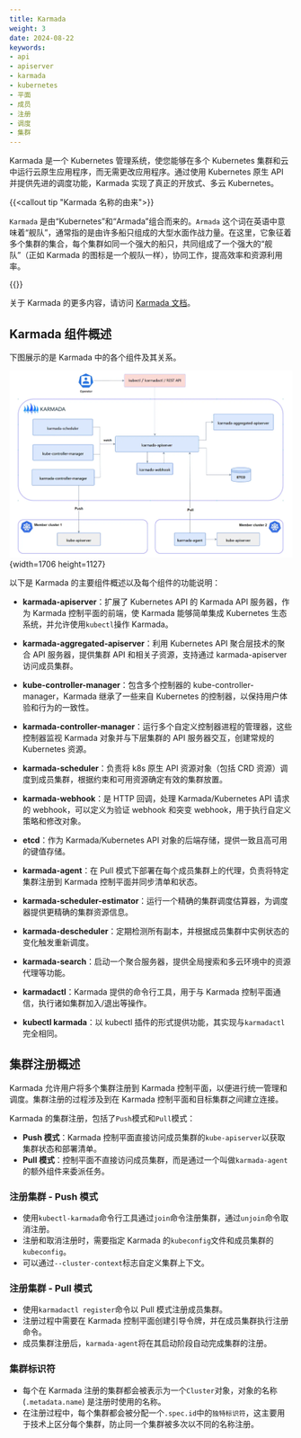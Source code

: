 ```yaml
---
title: Karmada
weight: 3
date: 2024-08-22
keywords:
- api
- apiserver
- karmada
- kubernetes
- 平面
- 成员
- 注册
- 调度
- 集群
---
```



Karmada 是一个 Kubernetes 管理系统，使您能够在多个 Kubernetes 集群和云中运行云原生应用程序，而无需更改应用程序。通过使用 Kubernetes 原生 API 并提供先进的调度功能，Karmada 实现了真正的开放式、多云 Kubernetes。

{{<callout tip "Karmada 名称的由来">}}

`Karmada` 是由“Kubernetes”和“Armada”组合而来的。`Armada` 这个词在英语中意味着“舰队”，通常指的是由许多船只组成的大型水面作战力量。在这里，它象征着多个集群的集合，每个集群如同一个强大的船只，共同组成了一个强大的“舰队”（正如 Karmada 的图标是一个舰队一样），协同工作，提高效率和资源利用率。

{{</callout>}}

关于 Karmada 的更多内容，请访问 [Karmada 文档](https://karmada.io/zh/docs/)。

## Karmada 组件概述

下图展示的是 Karmada 中的各个组件及其关系。

![Karmada 中的各个组件及其关系](arch.webp)
{width=1706 height=1127}

以下是 Karmada 的主要组件概述以及每个组件的功能说明：

- **karmada-apiserver**：扩展了 Kubernetes API 的 Karmada API 服务器，作为 Karmada 控制平面的前端，使 Karmada 能够简单集成 Kubernetes 生态系统，并允许使用`kubectl`操作 Karmada。

- **karmada-aggregated-apiserver**：利用 Kubernetes API 聚合层技术的聚合 API 服务器，提供集群 API 和相关子资源，支持通过 karmada-apiserver 访问成员集群。

- **kube-controller-manager**：包含多个控制器的 kube-controller-manager，Karmada 继承了一些来自 Kubernetes 的控制器，以保持用户体验和行为的一致性。

- **karmada-controller-manager**：运行多个自定义控制器进程的管理器，这些控制器监视 Karmada 对象并与下层集群的 API 服务器交互，创建常规的 Kubernetes 资源。

- **karmada-scheduler**：负责将 k8s 原生 API 资源对象（包括 CRD 资源）调度到成员集群，根据约束和可用资源确定有效的集群放置。

- **karmada-webhook**：是 HTTP 回调，处理 Karmada/Kubernetes API 请求的 webhook，可以定义为验证 webhook 和突变 webhook，用于执行自定义策略和修改对象。

- **etcd**：作为 Karmada/Kubernetes API 对象的后端存储，提供一致且高可用的键值存储。

- **karmada-agent**：在 Pull 模式下部署在每个成员集群上的代理，负责将特定集群注册到 Karmada 控制平面并同步清单和状态。

- **karmada-scheduler-estimator**：运行一个精确的集群调度估算器，为调度器提供更精确的集群资源信息。

- **karmada-descheduler**：定期检测所有副本，并根据成员集群中实例状态的变化触发重新调度。

- **karmada-search**：启动一个聚合服务器，提供全局搜索和多云环境中的资源代理等功能。

- **karmadactl**：Karmada 提供的命令行工具，用于与 Karmada 控制平面通信，执行诸如集群加入/退出等操作。

- **kubectl karmada**：以 kubectl 插件的形式提供功能，其实现与`karmadactl`完全相同。

## 集群注册概述

Karmada 允许用户将多个集群注册到 Karmada 控制平面，以便进行统一管理和调度。集群注册的过程涉及到在 Karmada 控制平面和目标集群之间建立连接。

Karmada 的集群注册，包括了`Push`模式和`Pull`模式：

- **Push 模式**：Karmada 控制平面直接访问成员集群的`kube-apiserver`以获取集群状态和部署清单。
- **Pull 模式**：控制平面不直接访问成员集群，而是通过一个叫做`karmada-agent`的额外组件来委派任务。

### 注册集群 - Push 模式

- 使用`kubectl-karmada`命令行工具通过`join`命令注册集群，通过`unjoin`命令取消注册。
- 注册和取消注册时，需要指定 Karmada 的`kubeconfig`文件和成员集群的`kubeconfig`。
- 可以通过`--cluster-context`标志自定义集群上下文。

### 注册集群 - Pull 模式

- 使用`karmadactl register`命令以 Pull 模式注册成员集群。
- 注册过程中需要在 Karmada 控制平面创建引导令牌，并在成员集群执行注册命令。
- 成员集群注册后，`karmada-agent`将在其启动阶段自动完成集群的注册。

### 集群标识符

- 每个在 Karmada 注册的集群都会被表示为一个`Cluster`对象，对象的名称 (`.metadata.name`) 是注册时使用的名称。
- 在注册过程中，每个集群都会被分配一个`.spec.id`中的`独特标识符`，这主要用于技术上区分每个集群，防止同一个集群被多次以不同的名称注册。
